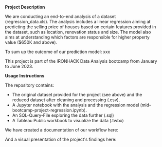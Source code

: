 **Project Description**

We are conducting an end-to-end analysis of a dataset (regression_data.xls). The analysis includes a linear regression aiming at predicting the selling price of houses based on certain features provided in the dataset, such as location, renovation status and size. The model also aims at understanding which factors are responsible for higher property value ($650K and above).

To sum up the outcome of our prediction model: xxx

This project is part of the IRONHACK Data Analysis bootcamp from January to June 2023.

**Usage Instructions**

The repository contains:
- The original dataset provided for the project (see above) and the reduced dataset after cleaning and processing (.csv).
- A Jupyter notebook with the analysis and the regression model (mid-bootcamp-project-regression.ipynb). 
- An SQL-Query-File exploring the data further (.sql)
- A Tableau Public workbook to visualize the data (.twbx)

We have created a documentation of our workflow here: 

And a visual presentation of the project's findings here: 
